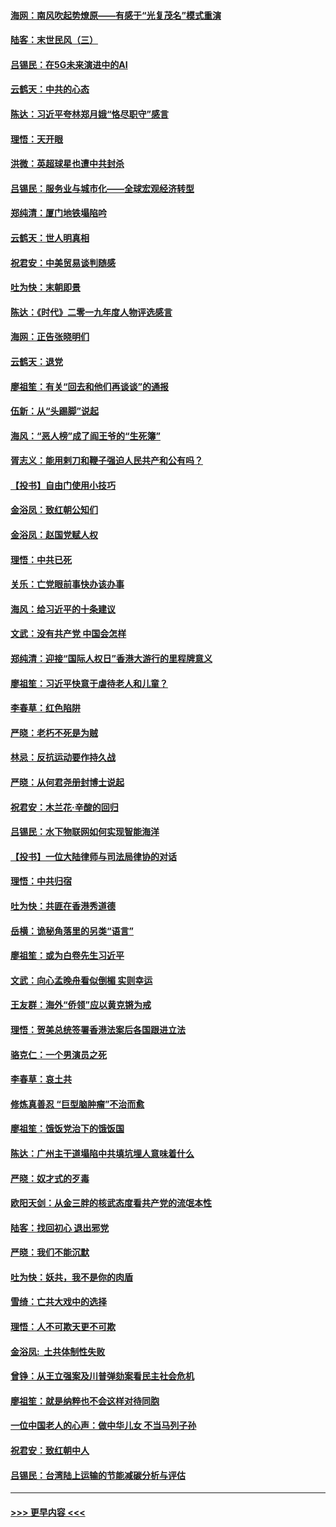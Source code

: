 #### [海网：南风吹起势燎原——有感于“光复茂名”模式重演](../pages/nsc993/n11732308.md?t=12201111) 
#### [陆客：末世民风（三）](../pages/nsc993/n11732211.md?t=12201111) 
#### [吕锡民：在5G未来演进中的AI](../pages/nsc993/n11730010.md?t=12201111) 
#### [云鹤天：中共的心态](../pages/nsc993/n11729906.md?t=12201111) 
#### [陈达：习近平夸林郑月娥“恪尽职守”感言](../pages/nsc993/n11729881.md?t=12201111) 
#### [理悟：天开眼](../pages/nsc993/n11729699.md?t=12201111) 
#### [洪微：英超球星也遭中共封杀](../pages/nsc993/n11727243.md?t=12201111) 
#### [吕锡民：服务业与城市化——全球宏观经济转型](../pages/nsc993/n11725845.md?t=12201111) 
#### [郑纯清：厦门地铁塌陷吟](../pages/nsc993/n11725813.md?t=12201111) 
#### [云鹤天：世人明真相](../pages/nsc993/n11725621.md?t=12201111) 
#### [祝君安：中美贸易谈判随感](../pages/nsc993/n11725609.md?t=12201111) 
#### [吐为快：末朝即景](../pages/nsc993/n11723365.md?t=12201111) 
#### [陈达：《时代》二零一九年度人物评选感言](../pages/nsc993/n11723337.md?t=12201111) 
#### [海网：正告张晓明们](../pages/nsc993/n11723228.md?t=12201111) 
#### [云鹤天：退党](../pages/nsc993/n11723056.md?t=12201111) 
#### [廖祖笙：有关“回去和他们再谈谈”的通报](../pages/nsc993/n11722442.md?t=12201111) 
#### [伍新：从“头踢脚”说起](../pages/nsc993/n11722429.md?t=12201111) 
#### [海风：“恶人榜”成了阎王爷的“生死簿”](../pages/nsc993/n11722272.md?t=12201111) 
#### [胥志义：能用剌刀和鞭子强迫人民共产和公有吗？](../pages/nsc993/n11720569.md?t=12201111) 
#### [【投书】自由门使用小技巧](../pages/nsc993/n11720180.md?t=12201111) 
#### [金浴凤：致红朝公知们](../pages/nsc993/n11720563.md?t=12201111) 
#### [金浴凤：赵国党赋人权](../pages/nsc993/n11720533.md?t=12201111) 
#### [理悟：中共已死](../pages/nsc993/n11720233.md?t=12201111) 
#### [关乐：亡党眼前事快办该办事](../pages/nsc993/n11719160.md?t=12201111) 
#### [海风：给习近平的十条建议](../pages/nsc993/n11717616.md?t=12201111) 
#### [文武：没有共产党 中国会怎样](../pages/nsc993/n11717584.md?t=12201111) 
#### [郑纯清：迎接“国际人权日”香港大游行的里程牌意义](../pages/nsc993/n11717417.md?t=12201111) 
#### [廖祖笙：习近平快意于虐待老人和儿童？](../pages/nsc993/n11715313.md?t=12201111) 
#### [李春草：红色陷阱](../pages/nsc993/n11715029.md?t=12201111) 
#### [严晓：老朽不死是为贼](../pages/nsc993/n11712910.md?t=12201111) 
#### [林忌：反抗运动要作持久战](../pages/nsc993/n11712623.md?t=12201111) 
#### [严晓：从何君尧册封博士说起](../pages/nsc993/n11712465.md?t=12201111) 
#### [祝君安：木兰花·辛酸的回归](../pages/nsc993/n11712381.md?t=12201111) 
#### [吕锡民：水下物联网如何实现智能海洋](../pages/nsc993/n11711158.md?t=12201111) 
#### [【投书】一位大陆律师与司法局律协的对话](../pages/nsc993/n11709675.md?t=12201111) 
#### [理悟：中共归宿](../pages/nsc993/n11710059.md?t=12201111) 
#### [吐为快：共匪在香港秀道德](../pages/nsc993/n11709979.md?t=12201111) 
#### [岳横：诡秘角落里的另类“语言”](../pages/nsc993/n11709792.md?t=12201111) 
#### [廖祖笙：或为白卷先生习近平](../pages/nsc993/n11708330.md?t=12201111) 
#### [文武：向心孟晚舟看似倒楣 实则幸运](../pages/nsc993/n11708236.md?t=12201111) 
#### [王友群：海外“侨领”应以黄克锵为戒](../pages/nsc993/n11706176.md?t=12201111) 
#### [理悟：贺美总统签署香港法案后各国跟进立法](../pages/nsc993/n11706853.md?t=12201111) 
#### [骆克仁：一个男演员之死](../pages/nsc993/n11706677.md?t=12201111) 
#### [李春草：哀土共](../pages/nsc993/n11706255.md?t=12201111) 
#### [修炼真善忍 “巨型脑肿瘤”不治而愈](../pages/nsc993/n11705340.md?t=12201111) 
#### [廖祖笙：饿饭党治下的饿饭国](../pages/nsc993/n11705085.md?t=12201111) 
#### [陈达：广州主干道塌陷中共填坑埋人意味着什么](../pages/nsc993/n11705046.md?t=12201111) 
#### [严晓：奴才式的歹毒](../pages/nsc993/n11704826.md?t=12201111) 
#### [欧阳天剑：从金三胖的核武态度看共产党的流氓本性](../pages/nsc993/n11702238.md?t=12201111) 
#### [陆客：找回初心 退出邪党](../pages/nsc993/n11702213.md?t=12201111) 
#### [严晓：我们不能沉默](../pages/nsc993/n11702110.md?t=12201111) 
#### [吐为快：妖共，我不是你的肉盾](../pages/nsc993/n11701366.md?t=12201111) 
#### [雪绮：亡共大戏中的选择](../pages/nsc993/n11699922.md?t=12201111) 
#### [理悟：人不可欺天更不可欺](../pages/nsc993/n11699657.md?t=12201111) 
#### [金浴凤:  土共体制性失败](../pages/nsc993/n11699361.md?t=12201111) 
#### [曾铮：从王立强案及川普弹劾案看民主社会危机](../pages/nsc993/n11699318.md?t=12201111) 
#### [廖祖笙：就是纳粹也不会这样对待同胞](../pages/nsc993/n11697658.md?t=12201111) 
#### [一位中国老人的心声：做中华儿女 不当马列子孙](../pages/nsc993/n11697525.md?t=12201111) 
#### [祝君安：致红朝中人](../pages/nsc993/n11697518.md?t=12201111) 
#### [吕锡民：台湾陆上运输的节能减碳分析与评估](../pages/nsc993/n11694983.md?t=12201111) 

----
#### [ >>> 更早内容 <<< ](../indexes/nsc993-earlier.md)

